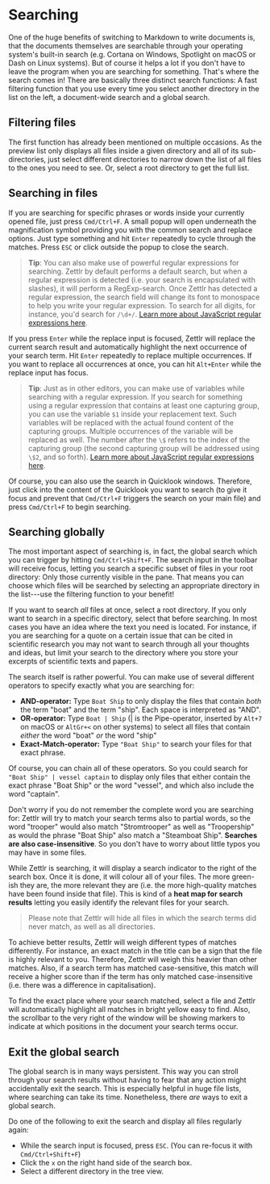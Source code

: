 # Searching

One of the huge benefits of switching to Markdown to write documents is, that the documents themselves are searchable through your operating system's built-in search (e.g. Cortana on Windows, Spotlight on macOS or Dash on Linux systems). But of course it helps a lot if you don't have to leave the program when you are searching for something. That's where the search comes in! There are basically three distinct search functions: A fast filtering function that you use every time you select another directory in the list on the left, a document-wide search and a global search.

## Filtering files

The first function has already been mentioned on multiple occasions. As the preview list only displays all files inside a given directory and all of its sub-directories, just select different directories to narrow down the list of all files to the ones you need to see. Or, select a root directory to get the full list.

## Searching in files

If you are searching for specific phrases or words inside your currently opened file, just press `Cmd/Ctrl+F`. A small popup will open underneath the magnification symbol providing you with the common search and replace options. Just type something and hit `Enter` repeatedly to cycle through the matches. Press `ESC` or click outside the popup to close the search.

> **Tip**: You can also make use of powerful regular expressions for searching. Zettlr by default performs a default search, but when a regular expression is detected (i.e. your search is encapsulated with slashes), it will perform a RegExp-search. Once Zettlr has detected a regular expression, the search field will change its font to monospace to help you write your regular expression. To search for all digits, for instance, you'd search for `/\d+/`. [Learn more about JavaScript regular expressions here](https://codeburst.io/javascript-learn-regular-expressions-for-beginners-bb6107015d91).

If you press `Enter` while the replace input is focused, Zettlr will replace the current search result and automatically highlight the next occurrence of your search term. Hit `Enter` repeatedly to replace multiple occurrences. If you want to replace all occurrences at once, you can hit `Alt+Enter` while the replace input has focus.

> **Tip**: Just as in other editors, you can make use of variables while searching with a regular expression. If you search for something using a regular expression that contains at least one capturing group, you can use the variable `$1` inside your replacement text. Such variables will be replaced with the actual found content of the capturing groups. Multiple occurrences of the variable will be replaced as well. The number after the `\$` refers to the index of the capturing group (the second capturing group will be addressed using `\$2`, and so forth). [Learn more about JavaScript regular expressions here](https://codeburst.io/javascript-learn-regular-expressions-for-beginners-bb6107015d91).

Of course, you can also use the search in Quicklook windows. Therefore, just click into the content of the Quicklook you want to search (to give it focus and prevent that `Cmd/Ctrl+F` triggers the search on your main file) and press `Cmd/Ctrl+F` to begin searching.

## Searching globally

The most important aspect of searching is, in fact, the global search which you can trigger by hitting `Cmd/Ctrl+Shift+F`. The search input in the toolbar will receive focus, letting you search a specific subset of files in your root directory: Only those currently visible in the pane. That means you can choose which files will be searched by selecting an appropriate directory in the list---use the filtering function to your benefit!

If you want to search _all_ files at once, select a root directory. If you only want to search in a specific directory, select that before searching. In most cases you have an idea where the text you need is located. For instance, if you are searching for a quote on a certain issue that can be cited in scientific research you may not want to search through all your thoughts and ideas, but limit your search to the directory where you store your excerpts of scientific texts and papers.

The search itself is rather powerful. You can make use of several different operators to specify exactly what you are searching for:

* **AND-operator:** Type `Boat Ship` to only display the files that contain _both_ the term "boat" and the term "ship". Each space is interpreted as "AND".
* **OR-operator:** Type `Boat | Ship` (| is the Pipe-operator, inserted by `Alt+7` on macOS or `AltGr+<` on other systems) to select all files that contain _either_ the word "boat" _or_ the word "ship"
* **Exact-Match-operator:** Type `"Boat Ship"` to search your files for that exact phrase.

Of course, you can chain all of these operators. So you could search for `"Boat Ship" | vessel captain` to display only files that either contain the exact phrase "Boat Ship" or the word "vessel", and which also include the word "captain".

Don't worry if you do not remember the complete word you are searching for: Zettlr will try to match your search terms also to partial words, so the word "trooper" would also match "Stromtrooper" as well as "Troopership" as would the phrase "Boat Ship" also match a "Steamboat Ship". **Searches are also case-insensitive**. So you don't have to worry about little typos you may have in some files.

While Zettlr is searching, it will display a search indicator to the right of the search box. Once it is done, it will colour all of your files. The more green-ish they are, the more relevant they are (i.e. the more high-quality matches have been found inside that file). This is kind of a **heat map for search results** letting you easily identify the relevant files for your search.

> Please note that Zettlr will hide all files in which the search terms did never match, as well as all directories.

To achieve better results, Zettlr will weigh different types of matches differently. For instance, an exact match in the title can be a sign that the file is highly relevant to you. Therefore, Zettlr will weigh this heavier than other matches. Also, if a search term has matched case-sensitive, this match will receive a higher score than if the term has only matched case-insensitive (i.e. there was a difference in capitalisation).

To find the exact place where your search matched, select a file and Zettlr will automatically highlight all matches in bright yellow easy to find. Also, the scrollbar to the very right of the window will be showing markers to indicate at which positions in the document your search terms occur.

## Exit the global search

The global search is in many ways persistent. This way you can stroll through your search results without having to fear that any action might accidentally exit the search. This is especially helpful in huge file lists, where searching can take its time. Nonetheless, there _are_ ways to exit a global search.

Do one of the following to exit the search and display all files regularly again:

* While the search input is focused, press `ESC`. (You can re-focus it with `Cmd/Ctrl+Shift+F`)
* Click the `x` on the right hand side of the search box.
* Select a different directory in the tree view.

